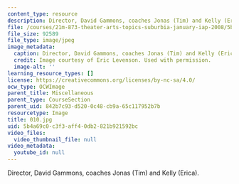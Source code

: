 ```yaml
---
content_type: resource
description: Director, David Gammons, coaches Jonas (Tim) and Kelly (Erica).
file: /courses/21m-873-theater-arts-topics-suburbia-january-iap-2008/5b4a69c0c3f3aff40db2821b921592bc_010.jpg
file_size: 92589
file_type: image/jpeg
image_metadata:
  caption: Director, David Gammons, coaches Jonas (Tim) and Kelly (Erica).
  credit: Image courtesy of Eric Levenson. Used with permission.
  image-alt: ''
learning_resource_types: []
license: https://creativecommons.org/licenses/by-nc-sa/4.0/
ocw_type: OCWImage
parent_title: Miscellaneous
parent_type: CourseSection
parent_uid: 842b7c93-d520-0c48-cb9a-65c117952b7b
resourcetype: Image
title: 010.jpg
uid: 5b4a69c0-c3f3-aff4-0db2-821b921592bc
video_files:
  video_thumbnail_file: null
video_metadata:
  youtube_id: null
---
```

Director, David Gammons, coaches Jonas (Tim) and Kelly (Erica).